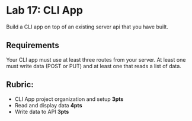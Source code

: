 Lab 17: CLI App
===

Build a CLI app on top of an existing server api that you have built.


## Requirements

Your CLI app must use at least three routes from your server. At least one must write data (POST or PUT) and at least one that reads a list of data.

## Rubric:

* CLI App project organization and setup **3pts**
* Read and display data **4pts**
* Write data to API **3pts**

